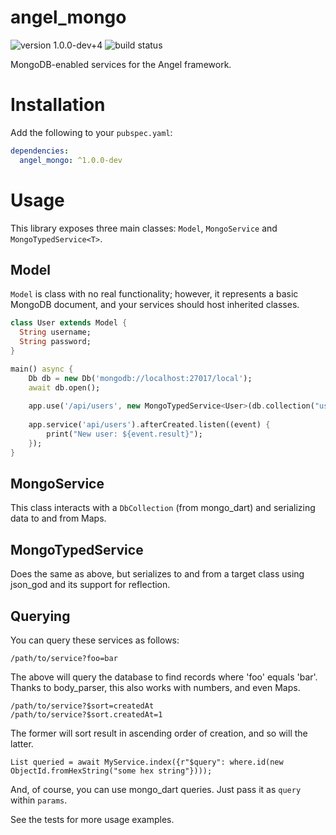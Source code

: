 # angel_mongo

![version 1.0.0-dev+4](https://img.shields.io/badge/version-1.0.0--dev+4-red.svg)
![build status](https://travis-ci.org/angel-dart/mongo.svg?branch=master)

MongoDB-enabled services for the Angel framework.

# Installation
Add the following to your `pubspec.yaml`:

```yaml
dependencies:
  angel_mongo: ^1.0.0-dev
```

# Usage
This library exposes three main classes: `Model`, `MongoService` and `MongoTypedService<T>`.

## Model
`Model` is class with no real functionality; however, it represents a basic MongoDB document, and your services should host inherited classes.

```dart
class User extends Model {
  String username;
  String password;
}

main() async {
    Db db = new Db('mongodb://localhost:27017/local');
    await db.open();
    
    app.use('/api/users', new MongoTypedService<User>(db.collection("users")));
    
    app.service('api/users').afterCreated.listen((event) {
        print("New user: ${event.result}");
    });
}
```

## MongoService
This class interacts with a `DbCollection` (from mongo_dart) and serializing data to and from Maps.

## MongoTypedService<T>
Does the same as above, but serializes to and from a target class using json_god and its support for reflection.

## Querying
You can query these services as follows:

    /path/to/service?foo=bar

The above will query the database to find records where 'foo' equals 'bar'. Thanks to body_parser, this
also works with numbers, and even Maps.

	/path/to/service?$sort=createdAt
	/path/to/service?$sort.createdAt=1

The former will sort result in ascending order of creation, and so will the latter. 

    List queried = await MyService.index({r"$query": where.id(new ObjectId.fromHexString("some hex string"})));

And, of course, you can use mongo_dart queries. Just pass it as `query` within `params`.

See the tests for more usage examples.
